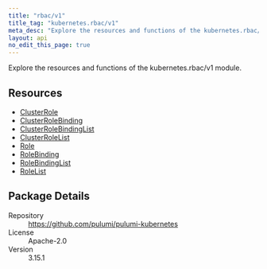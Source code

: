 ```yaml
---
title: "rbac/v1"
title_tag: "kubernetes.rbac/v1"
meta_desc: "Explore the resources and functions of the kubernetes.rbac/v1 module."
layout: api
no_edit_this_page: true
---
```


<!-- WARNING: this file was generated by Pulumi Docs Generator. -->
<!-- Do not edit by hand unless you're certain you know what you are doing! -->

Explore the resources and functions of the kubernetes.rbac/v1 module.

<h2 id="resources">Resources</h2>
<ul class="api">
    <li><a href="clusterrole" title="ClusterRole"><span class="api-symbol api-symbol--resource"></span>ClusterRole</a></li>
    <li><a href="clusterrolebinding" title="ClusterRoleBinding"><span class="api-symbol api-symbol--resource"></span>ClusterRoleBinding</a></li>
    <li><a href="clusterrolebindinglist" title="ClusterRoleBindingList"><span class="api-symbol api-symbol--resource"></span>ClusterRoleBindingList</a></li>
    <li><a href="clusterrolelist" title="ClusterRoleList"><span class="api-symbol api-symbol--resource"></span>ClusterRoleList</a></li>
    <li><a href="role" title="Role"><span class="api-symbol api-symbol--resource"></span>Role</a></li>
    <li><a href="rolebinding" title="RoleBinding"><span class="api-symbol api-symbol--resource"></span>RoleBinding</a></li>
    <li><a href="rolebindinglist" title="RoleBindingList"><span class="api-symbol api-symbol--resource"></span>RoleBindingList</a></li>
    <li><a href="rolelist" title="RoleList"><span class="api-symbol api-symbol--resource"></span>RoleList</a></li>
</ul>

<h2 id="package-details">Package Details</h2>
<dl class="package-details">
	<dt>Repository</dt>
	<dd><a href="https://github.com/pulumi/pulumi-kubernetes">https://github.com/pulumi/pulumi-kubernetes</a></dd>
	<dt>License</dt>
	<dd>Apache-2.0</dd>
	<dt>Version</dt>
	<dd>3.15.1</dd>
</dl>

